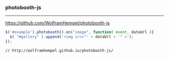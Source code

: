 ### photobooth-js
---
https://github.com/WolframHempel/photobooth-js

```js
$('#example').photobooth().on("image", function( event, dataUrl ){
  $( "#gallery" ).append('<img src="' + dataUrl + '" >');
});
```

```
// http://wolframhempel.github.io/photobooth-js/
```

```
```

